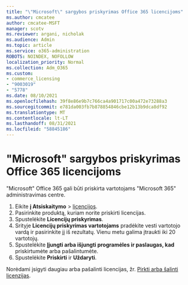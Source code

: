 ```yaml
---
title: "\"Microsoft\" sargybos priskyrimas Office 365 licencijoms"
ms.author: cmcatee
author: cmcatee-MSFT
manager: scotv
ms.reviewer: argani, nicholak
ms.audience: Admin
ms.topic: article
ms.service: o365-administration
ROBOTS: NOINDEX, NOFOLLOW
localization_priority: Normal
ms.collection: Adm_O365
ms.custom:
- commerce_licensing
- "9003019"
- "5778"
ms.date: 08/10/2021
ms.openlocfilehash: 39f8e86e9b7c766ca4a901717c00a472e73288a3
ms.sourcegitcommit: e781da003fb7b878854846cbe12b13b9dca8df92
ms.translationtype: MT
ms.contentlocale: lt-LT
ms.lasthandoff: 08/31/2021
ms.locfileid: "58845186"
---
```

# <a name="assign-microsoft-defender-for-office-365-licenses"></a>"Microsoft" sargybos priskyrimas Office 365 licencijoms

"Microsoft" Office 365 gali būti priskirta vartotojams "Microsoft 365" administravimas centre.

1. Eikite **į Atsiskaitymo**  >  [licencijos](https://go.microsoft.com/fwlink/p/?linkid=842264).
2. Pasirinkite produktą, kuriam norite priskirti licencijas.
3. Spustelėkite **Licencijų priskyrimas**.
4. Srityje **Licencijų priskyrimas vartotojams**  pradėkite vesti vartotojo vardą ir pasirinkite jį iš rezultatų. Vienu metu galima įtraukti iki 20 vartotojų.
5. Spustelėkite **Įjungti arba išjungti programėles ir paslaugas, kad**  priskirtumėte arba pašalintumėte.
6. Spustelėkite **Priskirti** ir  **Uždaryti**.

Norėdami įsigyti daugiau arba pašalinti licencijas, žr. [Pirkti arba šalinti licenzijas](https://docs.microsoft.com/microsoft-365/commerce/licenses/buy-licenses#buy-or-remove-licenses-for-your-business-subscription).
